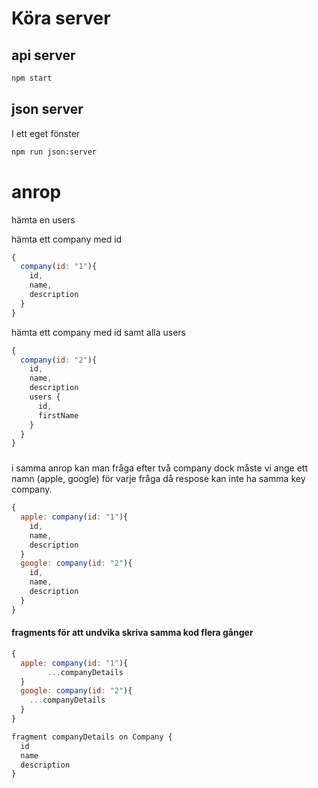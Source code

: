 # Köra server

## api server

```bash
npm start
```

## json server

I ett eget fönster

```bash
npm run json:server
```

# anrop

hämta en users

hämta ett company med id
```javascript
{
  company(id: "1"){
    id,
    name,
    description
  }
}
```

hämta ett company med id samt alla users
```javascript
{
  company(id: "2"){
    id,
    name,
    description
    users {
      id,
      firstName
    }
  }
}
```

###

i samma anrop kan man fråga efter två company dock måste vi ange ett namn (apple, google)
för varje fråga då respose kan inte ha samma key company.

```javascript
{
  apple: company(id: "1"){
    id,
    name,
    description
  }
  google: company(id: "2"){
    id,
    name,
    description
  }
}
```

#### fragments för att undvika skriva samma kod flera gånger

```javascript
{
  apple: company(id: "1"){
 		...companyDetails
  }
  google: company(id: "2"){
    ...companyDetails
  }
}

fragment companyDetails on Company {
  id
  name
  description
}
```
